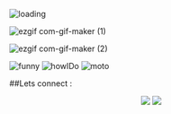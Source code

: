 ![loading](https://user-images.githubusercontent.com/31225066/149379301-fceebd80-6306-415c-862f-8a71c85524dd.gif)


![ezgif com-gif-maker (1)](https://user-images.githubusercontent.com/31225066/149372263-1f79b1e3-0a94-46c4-8ebf-0eac1937b644.gif)

![ezgif com-gif-maker (2)](https://user-images.githubusercontent.com/31225066/149377700-b71bfe3a-051b-49db-9c83-5bff82ce5ea2.gif)


![funny](https://user-images.githubusercontent.com/31225066/149378294-f573c34d-ac2c-451d-ad40-d8529ae26f3e.gif)
![howIDo](https://user-images.githubusercontent.com/31225066/149378879-6df40f83-4853-463a-b36c-1dd89ce26035.gif)
![moto](https://user-images.githubusercontent.com/31225066/149379433-d656381d-182a-4a7e-863d-f8e2777adda0.gif)



<!-- <img alt="freeCodeCamp points" src="https://img.shields.io/freecodecamp/points/iamabhi5hek?label=FreeCodeCamp"> -->


##Lets connect : 
<div align="center">
  
  [<img src="https://img.shields.io/badge/iamabhi5hek%20-%230077B5.svg?&style=for-the-badge&logo=linkedin&logoColor=white"/>](https://www.linkedin.com/in/iamabhi5hek/)
  [<img src="https://img.shields.io/badge/iamabhi5hek%20-%23E4405F.svg?&style=for-the-badge&logo=Instagram&logoColor=white"/>](https://www.instagram.com/i.am.abhi5hek/)
 
</div> 



  

